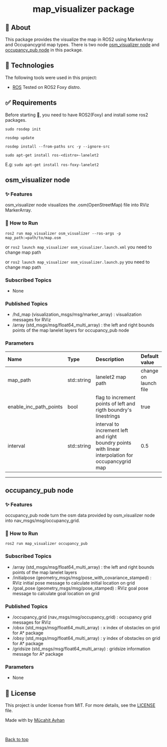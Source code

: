 <h1 align="center">map_visualizer package</h1>

## :dart: About ##
This package provides the visualize the map in ROS2 using MarkerArray and Occupancygrid map types.
There is two node <a href="#osm_visualizer-node">osm_visualizer node</a> and <a href="#occupancy_pub-node">occupancy_pub node</a> in this package.

## :rocket: Technologies ##

The following tools were used in this project:

- [ROS](https://www.ros.org/) Tested on ROS2 Foxy distro.

## :white_check_mark: Requirements ##
Before starting :checkered_flag:, you need to have ROS2(Foxy) and install some ros2 packages.

`sudo rosdep init`

`rosdep update`

`rosdep install --from-paths src -y --ignore-src`

`sudo apt-get install ros-<distro>-lanelet2`

E.g: `sudo apt-get install ros-foxy-lanelet2`

## osm_visualizer node

### :sparkles: Features

osm_visualizer node visualizes the .osm(OpenStreetMap) file into RViz MarkerArray. 

### :checkered_flag: How to Run

`ros2 run map_visualizer osm_visualizer --ros-args -p map_path:=path/to/map.osm`

or `ros2 launch map_visualizer osm_visualizer.launch.xml` you need to change map path

or `ros2 launch map_visualizer osm_visualizer.launch.py` you need to change map path

### Subscribed Topics

- None

### Published Topics

- /hd_map (visualization_msgs/msg/marker_array) : visualization messages for RViz
- /array (std_msgs/msg/float64_multi_array) : the left and right bounds points of the map lanelet layers for occupancy_pub node

### Parameters

| Name                   | Type        | Description                                                                                         | Default value           |
| :--------------------- | :---------- | :-------------------------------------------------------------------------------------------------  | :---------------------- |
| map_path               | std::string | lanelet2 map path                                                                                   | change on launch file   |
| enable_inc_path_points | bool        | flag to increment points of left and rigth boundry's linestrings                                    | true                    |
| interval               | std::string | interval to increment left and right boundry points with linear interpolation for occupancygrid map | 0.5                     |


---

## occupancy_pub node

### :sparkles: Features

occupancy_pub node turn the osm data provided by osm_visualizer node into nav_msgs/msg/occupancy_grid. 

### :checkered_flag: How to Run

`ros2 run map_visualizer occupancy_pub`

### Subscribed Topics

- /array (std_msgs/msg/float64_multi_array) : the left and right bounds points of the map lanelet layers
- /initialpose (geometry_msgs/msg/pose_with_covariance_stamped) : RViz initial pose message to calculate initial location on grid
- /goal_pose (geometry_msgs/msg/pose_stamped) : RViz goal pose message to calculate goal location on grid

### Published Topics

- /occupancy_grid (nav_msgs/msg/occupancy_grid) : occupancy grid messages for RViz
- /obsx (std_msgs/msg/float64_multi_array) : x index of obstacles on grid for A* package
- /obsy (std_msgs/msg/float64_multi_array) : y index of obstacles on grid for A* package
- /gridsize (std_msgs/msg/float64_multi_array) : gridsize information message for A* package

### Parameters

- None


## :memo: License

This project is under license from MIT. For more details, see the [LICENSE](LICENSE) file.


Made with by <a href="https://github.com/mucahitayhan" target="_blank">Mücahit Ayhan</a>

&#xa0;

<a href="#top">Back to top</a>
